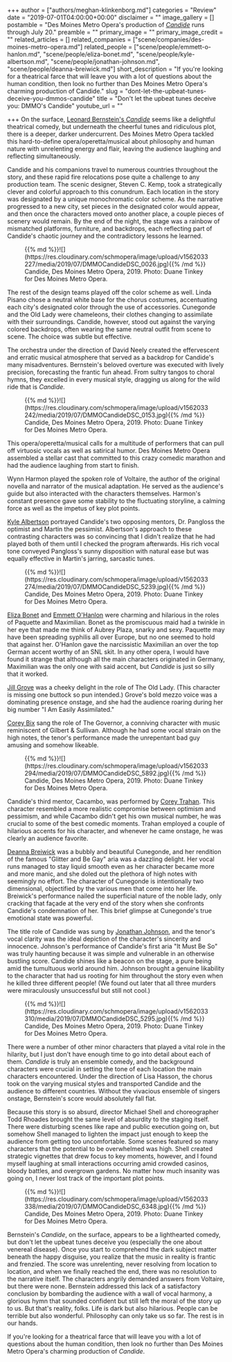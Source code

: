 +++
author = ["authors/meghan-klinkenborg.md"]
categories = "Review"
date = "2019-07-01T04:00:00+00:00"
disclaimer = ""
image_gallery = []
postamble = "Des Moines Metro Opera's production of [_Candide_](http://desmoinesmetroopera.org/productions/candide/) runs through July 20."
preamble = ""
primary_image = ""
primary_image_credit = ""
related_articles = []
related_companies = ["scene/companies/des-moines-metro-opera.md"]
related_people = ["scene/people/emmett-o-hanlon.md", "scene/people/eliza-bonet.md", "scene/people/kyle-albertson.md", "scene/people/jonathan-johnson.md", "scene/people/deanna-breiwick.md"]
short_description = "If you're looking for a theatrical farce that will leave you with a lot of questions about the human condition, then look no further than Des Moines Metro Opera's charming production of Candide."
slug = "dont-let-the-upbeat-tunes-deceive-you-dmmos-candide"
title = "Don't let the upbeat tunes deceive you: DMMO's Candide"
youtube_url = ""

+++
On the surface, [Leonard Bernstein's _Candide_](http://desmoinesmetroopera.org/productions/candide/) seems like a delightful theatrical comedy, but underneath the cheerful tunes and ridiculous plot, there is a deeper, darker undercurrent. Des Moines Metro Opera tackled this hard-to-define opera/operetta/musical about philosophy and human nature with unrelenting energy and flair, leaving the audience laughing and reflecting simultaneously.

Candide and his companions travel to numerous countries throughout the story, and these rapid fire relocations pose quite a challenge to any production team. The scenic designer, Steven C. Kemp, took a strategically clever and colorful approach to this conundrum. Each location in the story was designated by a unique monochromatic color scheme. As the narrative progressed to a new city, set pieces in the designated color would appear, and then once the characters moved onto another place, a couple pieces of scenery would remain. By the end of the night, the stage was a rainbow of mismatched platforms, furniture, and backdrops, each reflecting part of Candide's chaotic journey and the contradictory lessons he learned.

<figure data-type="image">{{% md %}}![](https://res.cloudinary.com/schmopera/image/upload/v1562033227/media/2019/07/DMMOCandideDSC_0026.jpg){{% /md %}}

<figcaption>Candide, Des Moines Metro Opera, 2019. Photo: Duane Tinkey for Des Moines Metro Opera.</figcaption>

</figure>

The rest of the design teams played off the color scheme as well. Linda Pisano chose a neutral white base for the chorus costumes, accentuating each city's designated color through the use of accessories. Cunegonde and the Old Lady were chameleons, their clothes changing to assimilate with their surroundings. Candide, however, stood out against the varying colored backdrops, often wearing the same neutral outfit from scene to scene. The choice was subtle but effective.

The orchestra under the direction of David Neely created the effervescent and erratic musical atmosphere that served as a backdrop for Candide's many misadventures. Bernstein's beloved overture was executed with lively precision, forecasting the frantic fun ahead. From sultry tangos to choral hymns, they excelled in every musical style, dragging us along for the wild ride that is _Candide._

<figure data-type="image">{{% md %}}![](https://res.cloudinary.com/schmopera/image/upload/v1562033242/media/2019/07/DMMOCandideDSC_0153.jpg){{% /md %}}

<figcaption>Candide, Des Moines Metro Opera, 2019. Photo: Duane Tinkey for Des Moines Metro Opera.</figcaption>

</figure>

This opera/operetta/musical calls for a multitude of performers that can pull off virtuosic vocals as well as satirical humor. Des Moines Metro Opera assembled a stellar cast that committed to this crazy comedic marathon and had the audience laughing from start to finish.

Wynn Harmon played the spoken role of Voltaire, the author of the original novella and narrator of the musical adaptation. He served as the audience's guide but also interacted with the characters themselves. Harmon's constant presence gave some stability to the fluctuating storyline, a calming force as well as the impetus of key plot points.

[Kyle Albertson](/scene/people/kyle-albertson/) portrayed Candide's two opposing mentors, Dr. Pangloss the optimist and Martin the pessimist. Albertson's approach to these contrasting characters was so convincing that I didn't realize that he had played both of them until I checked the program afterwards. His rich vocal tone conveyed Pangloss's sunny disposition with natural ease but was equally effective in Martin's jarring, sarcastic tunes.

<figure data-type="image">{{% md %}}![](https://res.cloudinary.com/schmopera/image/upload/v1562033274/media/2019/07/DMMOCandideDSC_5239.jpg){{% /md %}}

<figcaption>Candide, Des Moines Metro Opera, 2019. Photo: Duane Tinkey for Des Moines Metro Opera.</figcaption>

</figure>

[Eliza Bonet](/scene/people/eliza-bonet/) and [Emmett O'Hanlon](/scene/people/emmett-ohanlon/) were charming and hilarious in the roles of Paquette and Maximilian. Bonet as the promiscuous maid had a twinkle in her eye that made me think of Aubrey Plaza, snarky and sexy. Paquette may have been spreading syphilis all over Europe, but no one seemed to hold that against her. O'Hanlon gave the narcissistic Maximilian an over the top German accent worthy of an SNL skit. In any other opera, I would have found it strange that although all the main characters originated in Germany, Maximilian was the only one with said accent, but _Candide_ is just so silly that it worked.

[Jill Grove](http://www.jillgrovemezzo.com/) was a cheeky delight in the role of The Old Lady. (This character is missing one buttock so pun intended.) Grove's bold mezzo voice was a dominating presence onstage, and she had the audience roaring during her big number "I Am Easily Assimilated."

[Corey Bix](/scene/people/corey-bix/) sang the role of The Governor, a conniving character with music reminiscent of Gilbert & Sullivan. Although he had some vocal strain on the high notes, the tenor's performance made the unrepentant bad guy amusing and somehow likeable.

<figure data-type="image">{{% md %}}![](https://res.cloudinary.com/schmopera/image/upload/v1562033294/media/2019/07/DMMOCandideDSC_5892.jpg){{% /md %}}

<figcaption>Candide, Des Moines Metro Opera, 2019. Photo: Duane Tinkey for Des Moines Metro Opera.</figcaption>

</figure>

Candide's third mentor, Cacambo, was performed by [Corey Trahan](/scene/people/corey-trahan/). This character resembled a more realistic compromise between optimism and pessimism, and while Cacambo didn't get his own musical number, he was crucial to some of the best comedic moments. Trahan employed a couple of hilarious accents for his character, and whenever he came onstage, he was clearly an audience favorite.

[Deanna Breiwick](/scene/people/deanna-breiwick/) was a bubbly and beautiful Cunegonde, and her rendition of the famous "Glitter and Be Gay" aria was a dazzling delight. Her vocal runs managed to stay liquid smooth even as her character became more and more manic, and she doled out the plethora of high notes with seemingly no effort. The character of Cunegonde is intentionally two dimensional, objectified by the various men that come into her life. Breiwick's performance nailed the superficial nature of the noble lady, only cracking that façade at the very end of the story when she confronts Candide's condemnation of her. This brief glimpse at Cunegonde's true emotional state was powerful.

The title role of Candide was sung by [Jonathan Johnson](/scene/people/jonathan-johnson/), and the tenor's vocal clarity was the ideal depiction of the character's sincerity and innocence. Johnson's performance of Candide's first aria "It Must Be So" was truly haunting because it was simple and vulnerable in an otherwise bustling score. Candide shines like a beacon on the stage, a pure being amid the tumultuous world around him. Johnson brought a genuine likability to the character that had us rooting for him throughout the story even when he killed three different people! (We found out later that all three murders were miraculously unsuccessful but still not cool.)

<figure data-type="image">{{% md %}}![](https://res.cloudinary.com/schmopera/image/upload/v1562033310/media/2019/07/DMMOCandideDSC_5295.jpg){{% /md %}}

<figcaption>Candide, Des Moines Metro Opera, 2019. Photo: Duane Tinkey for Des Moines Metro Opera.</figcaption>

</figure>

There were a number of other minor characters that played a vital role in the hilarity, but I just don't have enough time to go into detail about each of them. _Candide_ is truly an ensemble comedy, and the background characters were crucial in setting the tone of each location the main characters encountered. Under the direction of Lisa Hasson, the chorus took on the varying musical styles and transported Candide and the audience to different countries. Without the vivacious ensemble of singers onstage, Bernstein's score would absolutely fall flat.

Because this story is so absurd, director Michael Shell and choreographer Todd Rhoades brought the same level of absurdity to the staging itself. There were disturbing scenes like rape and public execution going on, but somehow Shell managed to lighten the impact just enough to keep the audience from getting too uncomfortable. Some scenes featured so many characters that the potential to be overwhelmed was high. Shell created strategic vignettes that drew focus to key moments, however, and I found myself laughing at small interactions occurring amid crowded casinos, bloody battles, and overgrown gardens. No matter how much insanity was going on, I never lost track of the important plot points.

<figure data-type="image">{{% md %}}![](https://res.cloudinary.com/schmopera/image/upload/v1562033338/media/2019/07/DMMOCandideDSC_6348.jpg){{% /md %}}

<figcaption>Candide, Des Moines Metro Opera, 2019. Photo: Duane Tinkey for Des Moines Metro Opera.</figcaption>

</figure>

Bernstein's _Candide_, on the surface, appears to be a lighthearted comedy, but don't let the upbeat tunes deceive you (especially the one about venereal disease). Once you start to comprehend the dark subject matter beneath the happy disguise, you realize that the music in reality is frantic and frenzied. The score was unrelenting, never resolving from location to location, and when we finally reached the end, there was no resolution to the narrative itself. The characters angrily demanded answers from Voltaire, but there were none. Bernstein addressed this lack of a satisfactory conclusion by bombarding the audience with a wall of vocal harmony, a glorious hymn that sounded confident but still left the moral of the story up to us. But that's reality, folks. Life is dark but also hilarious. People can be terrible but also wonderful. Philosophy can only take us so far. The rest is in our hands.

If you're looking for a theatrical farce that will leave you with a lot of questions about the human condition, then look no further than Des Moines Metro Opera's charming production of _Candide_.